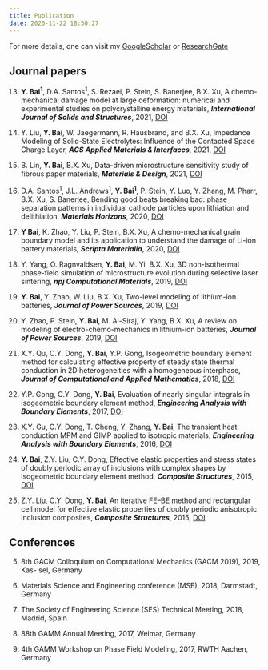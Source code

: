 ```yaml
---
title: Publication
date: 2020-11-22 18:50:27
---
```


For more details, one can visit my [GoogleScholar](https://scholar.google.com/citations?user=AIVMQUEAAAAJ&hl=en) or [ResearchGate](https://www.researchgate.net/profile/Yang_Bai51)

Journal papers
---------

13. **Y. Bai$^{1}$**, D.A. Santos$^{1}$, S. Rezaei, P. Stein, S. Banerjee, B.X. Xu, A chemo-mechanical damage model at large deformation: numerical and experimental studies on polycrystalline energy materials, ***International Journal of Solids and Structures***, 2021, [DOI](https://doi.org/10.1016/j.ijsolstr.2021.111099)


12. Y. Liu, **Y. Bai**, W. Jaegermann, R. Hausbrand, and B.X. Xu, Impedance Modeling of Solid-State Electrolytes: Influence of the Contacted Space Charge Layer, ***ACS Applied Materials & Interfaces***, 2021, [DOI](https://doi.org/10.1021/acsami.0c22986)


11. B. Lin, **Y. Bai**, B.X. Xu, Data-driven microstructure sensitivity study of fibrous paper materials, ***Materials & Design***, 2021, [DOI](https://doi.org/10.1016/j.matdes.2020.109193)


10. D.A. Santos$^{1}$, J.L. Andrews$^{1}$, **Y. Bai$^{1}$**, P. Stein, Y. Luo, Y. Zhang, M. Pharr, B.X. Xu, S. Banerjee, Bending good beats breaking bad: phase separation patterns in individual cathode particles upon lithiation and delithiation, ***Materials Horizons***, 2020, [DOI](https://doi.org/10.1039/D0MH01240H)


9. **Y Bai**, K. Zhao, Y. Liu, P. Stein, B.X. Xu, A chemo-mechanical grain boundary model and its application to understand the damage of Li-ion battery materials, ***Scripta Materialia***, 2020, [DOI](https://doi.org/10.1016/j.scriptamat.2020.03.027)


8. Y. Yang, O. Ragnvaldsen, **Y. Bai**, M. Yi, B.X. Xu, 3D non-isothermal phase-field simulation of microstructure evolution during selective laser sintering, ***npj Computational Materials***, 2019, [DOI](https://doi.org/10.1038/s41524-019-0219-7)


7. **Y. Bai**, Y. Zhao, W. Liu, B.X. Xu, Two-level modeling of lithium-ion batteries, ***Journal of Power Sources***, 2019, [DOI](https://doi.org/10.1016/j.jpowsour.2019.03.026)


6. Y. Zhao, P. Stein, **Y. Bai**, M. Al-Siraj, Y. Yang, B.X. Xu, A review on modeling of electro-chemo-mechanics in lithium-ion batteries, ***Journal of Power Sources***, 2019, [DOI](https://doi.org/10.1016/j.jpowsour.2018.12.011)


5. X.Y. Qu, C.Y. Dong, **Y. Bai**, Y.P. Gong, Isogeometric boundary element method for calculating effective property of steady state thermal conduction in 2D heterogeneities with a homogeneous interphase, ***Journal of Computational and Applied Mathematics***, 2018, [DOI](https://doi.org/10.1016/j.cam.2018.04.053)


4. Y.P. Gong, C.Y. Dong, **Y. Bai**, Evaluation of nearly singular integrals in isogeometric boundary element method, ***Engineering Analysis with Boundary Elements***, 2017, [DOI](https://doi.org/10.1016/j.enganabound.2016.11.005)


3. X.Y. Gu, C.Y. Dong, T. Cheng, Y. Zhang, **Y. Bai**, The transient heat conduction MPM and GIMP applied to isotropic materials, ***Engineering Analysis with Boundary Elements***, 2016, [DOI](https://doi.org/10.1016/j.enganabound.2016.02.009)


2. **Y. Bai**, Z.Y. Liu, C.Y. Dong, Effective elastic properties and stress states of doubly periodic array of inclusions with complex shapes by isogeometric boundary element method, ***Composite Structures***, 2015, [DOI](https://doi.org/10.1016/j.compstruct.2015.03.061)


1. Z.Y. Liu, C.Y. Dong, **Y. Bai**, An iterative FE–BE method and rectangular cell model for effective elastic properties of doubly periodic anisotropic inclusion composites, ***Composite Structures***, 2015, [DOI](https://doi.org/10.1016/j.compstruct.2015.01.021)


Conferences
---------

5. 8th GACM Colloquium on Computational Mechanics (GACM 2019), 2019, Kas-
sel, Germany


4. Materials Science and Engineering conference (MSE), 2018, Darmstadt, Germany


3. The Society of Engineering Science (SES) Technical Meeting, 2018, Madrid,
Spain


2. 88th GAMM Annual Meeting, 2017, Weimar, Germany


1. 4th GAMM Workshop on Phase Field Modeling, 2017, RWTH Aachen, Germany
